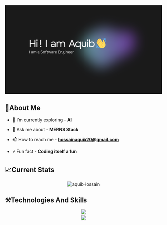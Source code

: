![logo](https://github.com/aquibHossain/aquibHossain/blob/main/banner.png.png)
## 📌About Me
- 🌱 I’m currently exploring - **AI**

- 💬 Ask me about - **MERNS Stack**

- 📫 How to reach me - **hossainaquib20@gmail.com**

- ⚡ Fun fact - **Coding itself a fun**
## 📈Current Stats
<p align="center"><img src="https://streak-stats.demolab.com?user=aquibHossain&theme=tokyonight&card_width=600&card_height=250)" alt="aquibHossain" /></p>

## ⚒️Technologies And Skills
<div align="center">
    <img src="https://skillicons.dev/icons?i=html,css,tailwind,bootstrap,react,nextjs,java,javascript,typescript,nodejs,flutter,express,firebase,mongodb" /><br>
    <img src="https://skillicons.dev/icons?i=vscode,github,figma,git" /><br>
</div>
